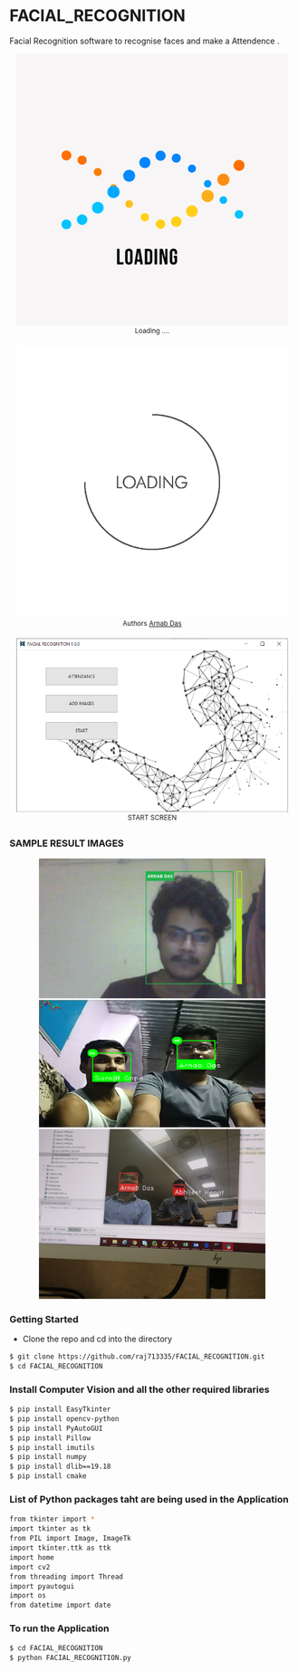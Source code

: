 # FACIAL_RECOGNITION
Facial Recognition software to recognise faces and make a Attendence .


<p align="center">
    <img src="LOGO/start.gif", width="480">
    <br>
    <sup>Loading ....</sup>
</p>



<p align="center">
    <img src="LOGO/load.gif", width="480">
    <br>
    <sup>Authors <a href="https://www.linkedin.com/in/arnab-das-732515143" target="_blank">Arnab Das</a></sup>
</p>



<p align="center">
    <img src="DEMO/front.png", width="480">
    <br>
    <sup>START SCREEN</sup>
</p>








### SAMPLE RESULT IMAGES
<p align="center">
    <img src="DEMO/2.png", width="400">
    <img src="DEMO/3.png"g", width="400">
    <img src="DEMO/1.png"", width="400">
    <br>
    <sup></sup>
</p>









### Getting Started
- Clone the repo and cd into the directory
```sh
$ git clone https://github.com/raj713335/FACIAL_RECOGNITION.git
$ cd FACIAL_RECOGNITION
```








### Install Computer Vision and all the other required libraries 

```sh
$ pip install EasyTkinter
$ pip install opencv-python
$ pip install PyAutoGUI
$ pip install Pillow
$ pip install imutils
$ pip install numpy
$ pip install dlib==19.18
$ pip install cmake
```

### List of Python packages taht are being used in the Application

```sh
from tkinter import *
import tkinter as tk
from PIL import Image, ImageTk
import tkinter.ttk as ttk
import home
import cv2
from threading import Thread
import pyautogui
import os
from datetime import date
```


### To run the Application


```sh
$ cd FACIAL_RECOGNITION
$ python FACIAL_RECOGNITION.py
```


